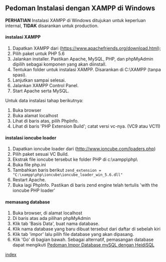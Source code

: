 ## Pedoman Instalasi dengan XAMPP di Windows

__PERHATIAN__ Instalasi XAMPP di Windows ditujukan untuk keperluan internal, __TIDAK__ disarankan untuk production.

#### instalasi XAMPP

1. Dapatkan XAMPP dari (https://www.apachefriends.org/download.html); 
2. Pilih paket untuk PHP 5.6
3. Jalankan installer. Pastikan Apache, MySQL, PHP, dan phpMyAdmin dipilih sebagai komponen yang akan diinstall.
4. Tentukan folder untuk instalasi XAMPP. Disarankan di C:\XAMPP (tanpa spasi).
5. Lanjutkan sampai selesai.
6. Jalankan XAMPP Control Panel.
7. Start Apache serta MySQL.

Untuk data instalasi tahap berikutnya:
1. Buka browser
2. Buka alamat localhost
3. Lihat di baris atas, pilih PhpInfo.
4. Lihat di baris 'PHP Extension Build'; catat versi vc-nya. (VC9 atau VC11) 

#### instalasi ioncube loader

1. Dapatkan ioncube loader dari (http://www.ioncube.com/loaders.php)
2. Pilih paket sesuai VC Build.
3. Ekstrak file ioncube tersebut ke folder PHP di c:\xampp\php\
4. Buka file php.ini
5. Tambahkan baris berikut <code>zend_extension = "C:\xampp\php\ioncube\ioncube_loader_win_5.6.dll"</code>
6. Restart Apache.
7. Buka lagi PhpInfo. Pastikan di baris zend engine telah tertulis 'with the ioncube PHP loader'

#### memasang database

1. Buka browser, di alamat localhost
2. Di baris atas ada pilihan phpMyAdmin
3. Klik tab 'Basis Data', buat nama database.
4. Klik nama database yang baru dibuat tersebut dari daftar di sebelah kiri
5. Klik tab 'impor' lalu pilih file database yang akan dipasang.
6. Klik 'Go' di bagian bawah.
Sebagai alternatif, pemasangan database dapat mengikuti [Pedoman Impor Database mySQL dengan HeidiSQL](Pedoman-Impor-Database-mySQL.md)


[index](index.md)
